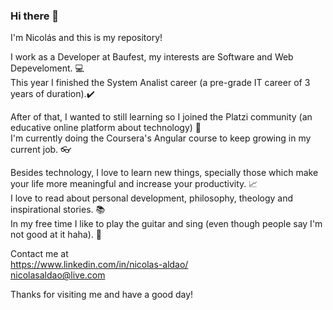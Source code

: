 ### Hi there 👋

I'm Nicolás and this is my repository!

I work as a Developer at Baufest, my interests are Software and Web Depeveloment. 💻 <br/>
This year I finished the System Analist career (a pre-grade IT career of 3 years of duration).✔️

After of that, I wanted to still learning so I joined the Platzi community (an educative online platform about technology) 🚀<br/>
I'm currently doing the Coursera's Angular course to keep growing in my current job. 👓

Besides technology, I love to learn new things, specially those which make your life more meaningful and increase your productivity. 📈<br/>
I love to read about personal development, philosophy, theology and inspirational stories. 📚<br/>
In my free time I like to play the guitar and sing (even though people say I'm not good at it haha). 🎻

Contact me at<br/>
https://www.linkedin.com/in/nicolas-aldao/<br/>
nicolasaldao@live.com

Thanks for visiting me and have a good day!


<!--
**nicolas-aldao/nicolas-aldao** is a ✨ _special_ ✨ repository because its `README.md` (this file) appears on your GitHub profile.

Here are some ideas to get you started:

- 🔭 I’m currently working on ...
- 🌱 I’m currently learning Angular
- 👯 I’m looking to collaborate on ...
- 🤔 I’m looking for help with ...
- 💬 Ask me about ...
- 📫 How to reach me: ...
- 😄 Pronouns: ...
- ⚡ Fun fact: ...
-->
